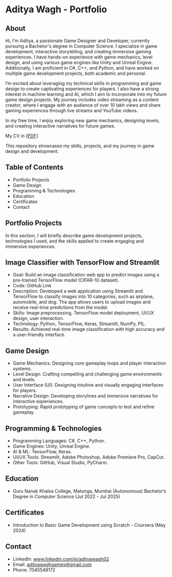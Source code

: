 # Aditya Wagh - Portfolio
## About

Hi, I’m Aditya, a passionate Game Designer and Developer, currently pursuing a Bachelor's degree in Computer Science. I specialize in game development, interactive storytelling, and creating immersive gaming experiences. I have hands-on experience with game mechanics, level design, and using various game engines like Unity and Unreal Engine. Additionally, I am proficient in C#, C++, and Python, and have worked on multiple game development projects, both academic and personal.

I’m excited about leveraging my technical skills in programming and game design to create captivating experiences for players. I also have a strong interest in machine learning and AI, which I aim to incorporate into my future game design projects. My journey includes video streaming as a content creator, where I engage with an audience of over 10 lakh views and share gaming experiences through live streams and YouTube videos.

In my free time, I enjoy exploring new game mechanics, designing levels, and creating interactive narratives for future games.

My CV in [[PDF](https://github.com/AntismartDevil/Aditya_Wagh_Portfolio/blob/main/Aditya_Wagh_Game_Designer_CV.pdf)]

This repository showcases my skills, projects, and my journey in game design and development.

## Table of Contents
- Portfolio Projects
- Game Design
- Programming & Technologies
- Education
- Certificates
- Contact
## Portfolio Projects
In this section, I will briefly describe game development projects, technologies I used, and the skills applied to create engaging and immersive experiences.
## Image Classifier with TensorFlow and Streamlit
- Goal: Build an image classification web app to predict images using a pre-trained TensorFlow model (CIFAR-10 dataset).
- Code: GitHub Link
- Description: Developed a web application using Streamlit and TensorFlow to classify images into 10 categories, such as airplane, automobile, and dog. The app allows users to upload images and receive real-time predictions from the model.
- Skills: Image preprocessing, TensorFlow model deployment, UI/UX design, user interaction.
- Technology: Python, TensorFlow, Keras, Streamlit, NumPy, PIL.
- Results: Achieved real-time image classification with high accuracy and a user-friendly interface.
## Game Design 
- Game Mechanics: Designing core gameplay loops and player interaction systems.
- Level Design: Crafting compelling and challenging game environments and levels.
- User Interface (UI): Designing intuitive and visually engaging interfaces for players.
- Narrative Design: Developing storylines and immersive narratives for interactive experiences.
- Prototyping: Rapid prototyping of game concepts to test and refine gameplay.
## Programming & Technologies
- Programming Languages: C#, C++, Python.
- Game Engines: Unity, Unreal Engine.
- AI & ML: TensorFlow, Keras.
- UI/UX Tools: Streamlit, Adobe Photoshop, Adobe Premiere Pro, CapCut.
- Other Tools: GitHub, Visual Studio, PyCharm.
## Education
- Guru Nanak Khalsa College, Matunga, Mumbai (Autonomous)
Bachelor’s Degree in Computer Science (Jul 2022 - Jul 2025)
## Certificates
- Introduction to Basic Game Development using Scratch - Coursera (May 2024)
## Contact
- LinkedIn: www.linkedin.com/in/adityawagh02
- Email: adityawaghgames@gmail.com
- Phone: 7045549172
